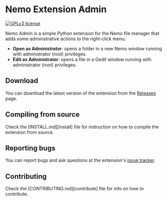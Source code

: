 Nemo Extension Admin
==============

[![GPLv3 license](http://img.shields.io/badge/license-GPLv3-brightgreen.svg)](http://www.gnu.org/licenses/gpl-3.0.html)

Nemo Admin is a simple Python extension for the Nemo file manager that
adds some administrative actions to the right-click menu:

*   **Open as Administrator**: opens a folder in a new Nemo window running
    with administrator (root) privileges.
*   **Edit as Administrator**: opens a file in a Gedit window running with
    administrator (root) privileges.


## Download

You can download the latest version of the extension from the
[Releases][download] page.


## Compiling from source

Check the [INSTALL.md][install] file for instruction on how to compile the
extension from source.


## Reporting bugs

You can report bugs and ask questions at the extension's [issue tracker][issues].


## Contributing

Check the [CONTRIBUTING.md][contribute] file for info on how to contribute.



[download]: https://github.com/chaeya/nemo-extension-admin/releases
[issues]: https://github.com/chaeya/nemo-extension-admin/issues
